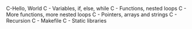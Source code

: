 C-Hello, World
C - Variables, if, else, while
C - Functions, nested loops
C - More functions, more nested loops
C - Pointers, arrays and strings
C - Recursion
C - Makefile
C - Static libraries
